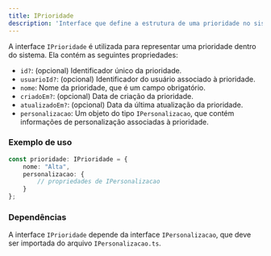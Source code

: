 ```yaml
---
title: IPrioridade
description: 'Interface que define a estrutura de uma prioridade no sistema.'
---
```


A interface `IPrioridade` é utilizada para representar uma prioridade dentro do sistema. Ela contém as seguintes propriedades:

- `id?`: (opcional) Identificador único da prioridade.
- `usuarioId?`: (opcional) Identificador do usuário associado à prioridade.
- `nome`: Nome da prioridade, que é um campo obrigatório.
- `criadoEm?`: (opcional) Data de criação da prioridade.
- `atualizadoEm?`: (opcional) Data da última atualização da prioridade.
- `personalizacao`: Um objeto do tipo `IPersonalizacao`, que contém informações de personalização associadas à prioridade.

### Exemplo de uso

```typescript
const prioridade: IPrioridade = {
    nome: "Alta",
    personalizacao: {
        // propriedades de IPersonalizacao
    }
};
```

### Dependências

A interface `IPrioridade` depende da interface `IPersonalizacao`, que deve ser importada do arquivo `IPersonalizacao.ts`.